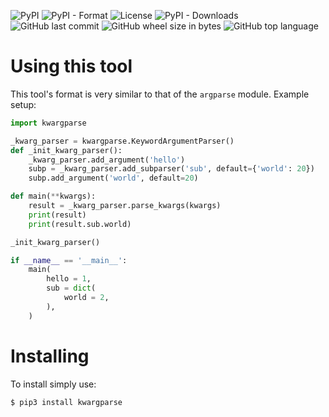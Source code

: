 ![PyPI](https://img.shields.io/pypi/v/kwargparse)
![PyPI - Format](https://img.shields.io/pypi/format/kwargparse)
![License](https://img.shields.io/github/license/gaming32/kwargparse)
![PyPI - Downloads](https://img.shields.io/pypi/dm/kwargparse)
![GitHub last commit](https://img.shields.io/github/last-commit/gaming32/kwargparse)
![GitHub wheel size in bytes](https://img.shields.io/github/size/gaming32/kwargparse/dist/kwargparse-1.0.0-py3-none-any.whl?label=wheel%20size)
![GitHub top language](https://img.shields.io/github/languages/top/gaming32/kwargparse)

# Using this tool
This tool's format is very similar to that of the `argparse` module. Example setup:
``` python
import kwargparse

_kwarg_parser = kwargparse.KeywordArgumentParser()
def _init_kwarg_parser():
    _kwarg_parser.add_argument('hello')
    subp = _kwarg_parser.add_subparser('sub', default={'world': 20})
    subp.add_argument('world', default=20)

def main(**kwargs):
    result = _kwarg_parser.parse_kwargs(kwargs)
    print(result)
    print(result.sub.world)

_init_kwarg_parser()

if __name__ == '__main__':
    main(
        hello = 1,
        sub = dict(
            world = 2,
        ),
    )
```
# Installing
To install simply use:
``` shell
$ pip3 install kwargparse
```